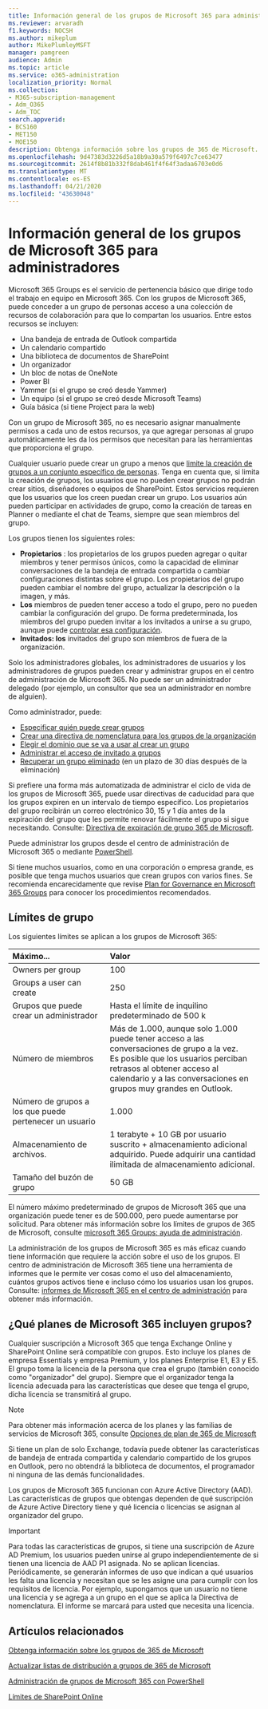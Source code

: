 ```yaml
---
title: Información general de los grupos de Microsoft 365 para administradores
ms.reviewer: arvaradh
f1.keywords: NOCSH
ms.author: mikeplum
author: MikePlumleyMSFT
manager: pamgreen
audience: Admin
ms.topic: article
ms.service: o365-administration
localization_priority: Normal
ms.collection:
- M365-subscription-management
- Adm_O365
- Adm_TOC
search.appverid:
- BCS160
- MET150
- MOE150
description: Obtenga información sobre los grupos de 365 de Microsoft.
ms.openlocfilehash: 9d47383d3226d5a18b9a30a579f6497c7ce63477
ms.sourcegitcommit: 2614f8b81b332f8dab461f4f64f3adaa6703e0d6
ms.translationtype: MT
ms.contentlocale: es-ES
ms.lasthandoff: 04/21/2020
ms.locfileid: "43630048"
---
```

# <a name="overview-of-microsoft-365-groups-for-administrators"></a>Información general de los grupos de Microsoft 365 para administradores

Microsoft 365 Groups es el servicio de pertenencia básico que dirige todo el trabajo en equipo en Microsoft 365. Con los grupos de Microsoft 365, puede conceder a un grupo de personas acceso a una colección de recursos de colaboración para que lo compartan los usuarios. Entre estos recursos se incluyen:

- Una bandeja de entrada de Outlook compartida
- Un calendario compartido
- Una biblioteca de documentos de SharePoint
- Un organizador
- Un bloc de notas de OneNote
- Power BI
- Yammer (si el grupo se creó desde Yammer)
- Un equipo (si el grupo se creó desde Microsoft Teams)
- Guía básica (si tiene Project para la web)

Con un grupo de Microsoft 365, no es necesario asignar manualmente permisos a cada uno de estos recursos, ya que agregar personas al grupo automáticamente les da los permisos que necesitan para las herramientas que proporciona el grupo.

Cualquier usuario puede crear un grupo a menos que [limite la creación de grupos a un conjunto específico de personas](manage-creation-of-groups.md). Tenga en cuenta que, si limita la creación de grupos, los usuarios que no pueden crear grupos no podrán crear sitios, diseñadores o equipos de SharePoint. Estos servicios requieren que los usuarios que los creen puedan crear un grupo. Los usuarios aún pueden participar en actividades de grupo, como la creación de tareas en Planner o mediante el chat de Teams, siempre que sean miembros del grupo.

Los grupos tienen los siguientes roles:

- **Propietarios** : los propietarios de los grupos pueden agregar o quitar miembros y tener permisos únicos, como la capacidad de eliminar conversaciones de la bandeja de entrada compartida o cambiar configuraciones distintas sobre el grupo. Los propietarios del grupo pueden cambiar el nombre del grupo, actualizar la descripción o la imagen, y más.
- **Los** miembros de pueden tener acceso a todo el grupo, pero no pueden cambiar la configuración del grupo. De forma predeterminada, los miembros del grupo pueden invitar a los invitados a unirse a su grupo, aunque puede [controlar esa configuración](manage-guest-access-in-groups.md).
- **Invitados: los** invitados del grupo son miembros de fuera de la organización.

Solo los administradores globales, los administradores de usuarios y los administradores de grupos pueden crear y administrar grupos en el centro de administración de Microsoft 365. No puede ser un administrador delegado (por ejemplo, un consultor que sea un administrador en nombre de alguien).

Como administrador, puede:

- [Especificar quién puede crear grupos](manage-creation-of-groups.md)
- [Crear una directiva de nomenclatura para los grupos de la organización](groups-naming-policy.md)
- [Elegir el dominio que se va a usar al crear un grupo](choose-domain-to-create-groups.md)
- [Administrar el acceso de invitado a grupos](manage-guest-access-in-groups.md)
- [Recuperar un grupo eliminado](restore-deleted-group.md) (en un plazo de 30 días después de la eliminación)

Si prefiere una forma más automatizada de administrar el ciclo de vida de los grupos de Microsoft 365, puede usar directivas de caducidad para que los grupos expiren en un intervalo de tiempo específico. Los propietarios del grupo recibirán un correo electrónico 30, 15 y 1 día antes de la expiración del grupo que les permite renovar fácilmente el grupo si sigue necesitando. Consulte: [Directiva de expiración de grupo 365 de Microsoft](office-365-groups-expiration-policy.md).

Puede administrar los grupos desde el centro de administración de Microsoft 365 o mediante [PowerShell](https://docs.microsoft.com/office365/enterprise/powershell/manage-office-365-groups-with-powershell).

Si tiene muchos usuarios, como en una corporación o empresa grande, es posible que tenga muchos usuarios que crean grupos con varios fines. Se recomienda encarecidamente que revise [Plan for Governance en Microsoft 365 Groups](plan-for-groups-governance.md) para conocer los procedimientos recomendados.

## <a name="group-limits"></a>Límites de grupo

Los siguientes límites se aplican a los grupos de Microsoft 365:

|Máximo...|Valor|
|:---------|:----|
|Owners per group|100|
|Groups a user can create|250|
|Grupos que puede crear un administrador|Hasta el límite de inquilino predeterminado de 500 k|
|Número de miembros|Más de 1.000, aunque solo 1.000 puede tener acceso a las conversaciones de grupo a la vez. <br>Es posible que los usuarios perciban retrasos al obtener acceso al calendario y a las conversaciones en grupos muy grandes en Outlook.|
|Número de grupos a los que puede pertenecer un usuario|1.000|
|Almacenamiento de archivos.|1 terabyte + 10 GB por usuario suscrito + almacenamiento adicional adquirido. Puede adquirir una cantidad ilimitada de almacenamiento adicional.|
|Tamaño del buzón de grupo|50 GB|

El número máximo predeterminado de grupos de Microsoft 365 que una organización puede tener es de 500.000, pero puede aumentarse por solicitud. Para obtener más información sobre los límites de grupos de 365 de Microsoft, consulte [microsoft 365 Groups: ayuda de administración](https://support.office.com/article/3f780e8e-61aa-4287-830d-ff6209cbc192.aspx).

La administración de los grupos de Microsoft 365 es más eficaz cuando tiene información que requiere la acción sobre el uso de los grupos. El centro de administración de Microsoft 365 tiene una herramienta de informes que le permite ver cosas como el uso del almacenamiento, cuántos grupos activos tiene e incluso cómo los usuarios usan los grupos. Consulte: [informes de Microsoft 365 en el centro de administración](../activity-reports/office-365-groups.md) para obtener más información.

## <a name="which-microsoft-365-plans-include-groups"></a>¿Qué planes de Microsoft 365 incluyen grupos?

Cualquier suscripción a Microsoft 365 que tenga Exchange Online y SharePoint Online será compatible con grupos. Esto incluye los planes de empresa Essentials y empresa Premium, y los planes Enterprise E1, E3 y E5. El grupo toma la licencia de la persona que crea el grupo (también conocido como "organizador" del grupo). Siempre que el organizador tenga la licencia adecuada para las características que desee que tenga el grupo, dicha licencia se transmitirá al grupo.

> [!NOTE]
> Para obtener más información acerca de los planes y las familias de servicios de Microsoft 365, consulte [Opciones de plan de 365 de Microsoft](https://docs.microsoft.com/office365/servicedescriptions/office-365-platform-service-description/office-365-plan-options)

Si tiene un plan de solo Exchange, todavía puede obtener las características de bandeja de entrada compartida y calendario compartido de los grupos en Outlook, pero no obtendrá la biblioteca de documentos, el programador ni ninguna de las demás funcionalidades.

Los grupos de Microsoft 365 funcionan con Azure Active Directory (AAD). Las características de grupos que obtengas dependen de qué suscripción de Azure Active Directory tiene y qué licencia o licencias se asignan al organizador del grupo.

> [!IMPORTANT]
> Para todas las características de grupos, si tiene una suscripción de Azure AD Premium, los usuarios pueden unirse al grupo independientemente de si tienen una licencia de AAD P1 asignada. No se aplican licencias.
> Periódicamente, se generarán informes de uso que indican a qué usuarios les falta una licencia y necesitan que se les asigne una para cumplir con los requisitos de licencia. Por ejemplo, supongamos que un usuario no tiene una licencia y se agrega a un grupo en el que se aplica la Directiva de nomenclatura. El informe se marcará para usted que necesita una licencia.

## <a name="related-articles"></a>Artículos relacionados

[Obtenga información sobre los grupos de 365 de Microsoft](https://support.office.com/article/learn-about-office-365-groups-b565caa1-5c40-40ef-9915-60fdb2d97fa2)

[Actualizar listas de distribución a grupos de 365 de Microsoft](../manage/upgrade-distribution-lists.md)

[Administración de grupos de Microsoft 365 con PowerShell](https://docs.microsoft.com/office365/enterprise/powershell/manage-office-365-groups-with-powershell)

[Límites de SharePoint Online](https://docs.microsoft.com/office365/servicedescriptions/sharepoint-online-service-description/sharepoint-online-limits)
